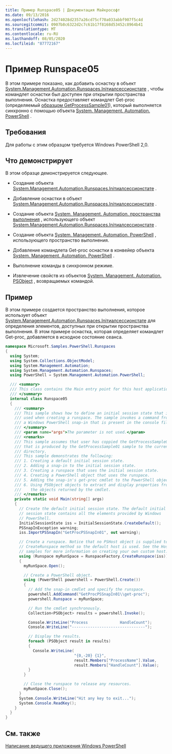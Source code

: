 ```yaml
---
title: Пример Runspace05 | Документация Майкрософт
ms.date: 09/13/2016
ms.openlocfilehash: 2d274028d2357a26cd75cf70a033abbf907f5c4d
ms.sourcegitcommit: 0907b8c6322d2c7c61b17f8168d53452c8964b41
ms.translationtype: MT
ms.contentlocale: ru-RU
ms.lasthandoff: 08/05/2020
ms.locfileid: "87772167"
---
```

# <a name="runspace05-sample"></a>Пример Runspace05

В этом примере показано, как добавить оснастку в объект [System.Management.Automation.Runspaces.Iniтиалсессионстате](/dotnet/api/System.Management.Automation.Runspaces.InitialSessionState) , чтобы командлет оснастки был доступен при открытии пространства выполнения. Оснастка предоставляет командлет Get-proc (определяемый [образцом GetProcessSample01](../cmdlet/getprocesssample01-sample.md)), который выполняется синхронно с помощью объекта [System. Management. Automation. PowerShell](/dotnet/api/system.management.automation.powershell) .

## <a name="requirements"></a>Требования

Для работы с этим образцом требуется Windows PowerShell 2,0.

## <a name="demonstrates"></a>Что демонстрирует

В этом образце демонстрируется следующее.

- Создание объекта [System.Management.Automation.Runspaces.Iniтиалсессионстате](/dotnet/api/System.Management.Automation.Runspaces.InitialSessionState) .

- Добавление оснастки в объект [System.Management.Automation.Runspaces.Iniтиалсессионстате](/dotnet/api/System.Management.Automation.Runspaces.InitialSessionState) .

- Создание объекта [System. Management. Automation. пространства выполнения](/dotnet/api/System.Management.Automation.Runspaces.Runspace) , использующего объект [System.Management.Automation.Runspaces.Iniтиалсессионстате](/dotnet/api/System.Management.Automation.Runspaces.InitialSessionState) .

- Создание объекта [System. Management. Automation. PowerShell](/dotnet/api/system.management.automation.powershell) , использующего пространство выполнения.

- Добавление командлета Get-proc оснастки в конвейер объекта [System. Management. Automation. PowerShell](/dotnet/api/system.management.automation.powershell) .

- Выполнение команды в синхронном режиме.

- Извлечение свойств из объектов [System. Management. Automation. PSObject](/dotnet/api/System.Management.Automation.PSObject) , возвращаемых командой.

## <a name="example"></a>Пример

В этом примере создается пространство выполнения, которое использует объект [System.Management.Automation.Runspaces.Iniтиалсессионстате](/dotnet/api/System.Management.Automation.Runspaces.InitialSessionState) для определения элементов, доступных при открытии пространства выполнения. В этом примере оснастка, которая определяет командлет Get-proc, добавляется в исходное состояние сеанса.

```csharp
namespace Microsoft.Samples.PowerShell.Runspaces
{
  using System;
  using System.Collections.ObjectModel;
  using System.Management.Automation;
  using System.Management.Automation.Runspaces;
  using PowerShell = System.Management.Automation.PowerShell;

  /// <summary>
  /// This class contains the Main entry point for this host application.
  /// </summary>
  internal class Runspace05
  {
    /// <summary>
    /// This sample shows how to define an initial session state that is
    /// used when creating a runspace. The sample invokes a command from
    /// a Windows PowerShell snap-in that is present in the console file.
    /// </summary>
    /// <param name="args">The parameter is not used.</param>
    /// <remarks>
    /// This sample assumes that user has coppied the GetProcessSample01.dll
    /// that is produced by the GetProcessSample01 sample to the current
    /// directory.
    /// This sample demonstrates the following:
    /// 1. Creating a default initial session state.
    /// 2. Adding a snap-in to the initial session state.
    /// 3. Creating a runspace that uses the initial session state.
    /// 4. Creating a PowerShell object that uses the runspace.
    /// 5. Adding the snap-in's get-proc cmdlet to the PowerShell object.
    /// 6. Using PSObject objects to extract and display properties from
    ///    the objects returned by the cmdlet.
    /// </remarks>
    private static void Main(string[] args)
    {
      // Create the default initial session state. The default initial
      // session state contains all the elements provided by Windows
      // PowerShell.
      InitialSessionState iss = InitialSessionState.CreateDefault();
      PSSnapInException warning;
      iss.ImportPSSnapIn("GetProcPSSnapIn01", out warning);

      // Create a runspace. Notice that no PSHost object is supplied to the
      // CreateRunspace method so the default host is used. See the Host
      // samples for more information on creating your own custom host.
      using (Runspace myRunSpace = RunspaceFactory.CreateRunspace(iss))
      {
        myRunSpace.Open();

        // Create a PowerShell object.
        using (PowerShell powershell = PowerShell.Create())
        {
          // Add the snap-in cmdlet and specify the runspace.
          powershell.AddCommand("GetProcPSSnapIn01\\get-proc");
          powershell.Runspace = myRunSpace;

          // Run the cmdlet synchronously.
          Collection<PSObject> results = powershell.Invoke();

          Console.WriteLine("Process              HandleCount");
          Console.WriteLine("--------------------------------");

          // Display the results.
          foreach (PSObject result in results)
          {
            Console.WriteLine(
                              "{0,-20} {1}",
                              result.Members["ProcessName"].Value,
                              result.Members["HandleCount"].Value);
          }
        }

        // Close the runspace to release any resources.
        myRunSpace.Close();
      }
      System.Console.WriteLine("Hit any key to exit...");
      System.Console.ReadKey();
    }
  }
}
```

## <a name="see-also"></a>См. также

[Написание ведущего приложения Windows PowerShell](./writing-a-windows-powershell-host-application.md)
